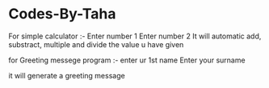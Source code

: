 # Codes-By-Taha

For simple calculator :-
Enter number 1 
Enter number 2
It will automatic add, substract, multiple and divide the value u have given 


for Greeting messege program :-
enter ur 1st name
Enter your surname

it will generate a  greeting message
